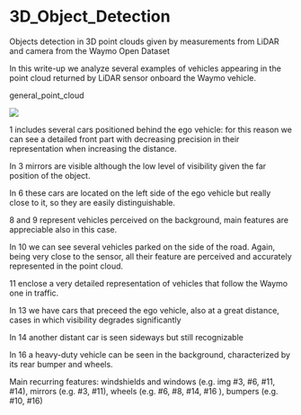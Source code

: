 # 3D_Object_Detection
Objects detection in 3D point clouds given by measurements from LiDAR and camera from the Waymo Open Dataset

In this write-up we analyze several examples of vehicles appearing in the point cloud returned by LiDAR sensor onboard the Waymo vehicle. 

general_point_cloud

<img src="https://user-images.githubusercontent.com/74416077/185808403-6d3488d1-38ea-4c12-bce2-b629f9e29476.png"/>

1 includes several cars positioned behind the ego vehicle: for this reason we can see a detailed front part with decreasing precision in their representation when increasing the distance.

In 3 mirrors are visible although the low level of visibility given the far position of the object.

In 6 these cars are located on the left side of the ego vehicle but really close to it, so they are easily distinguishable. 

8 and 9 represent vehicles perceived on the background, main features are appreciable also in this case.

In 10 we can see several vehicles parked on the side of the road. Again, being very close to the sensor, all their feature are perceived and accurately represented in the point cloud.  

11 enclose a very detailed representation of vehicles that follow the Waymo one in traffic. 

In 13 we have cars that preceed the ego vehicle, also at a great distance, cases in which visibility degrades significantly  

In 14 another distant car is seen sideways but still recognizable

In 16 a heavy-duty vehicle can be seen in the background, characterized by its rear bumper and wheels.

Main recurring features: windshields and windows (e.g. img #3, #6, #11, #14), mirrors (e.g. #3, #11), wheels (e.g. #6, #8, #14, #16 ), bumpers (e.g. #10, #16)
